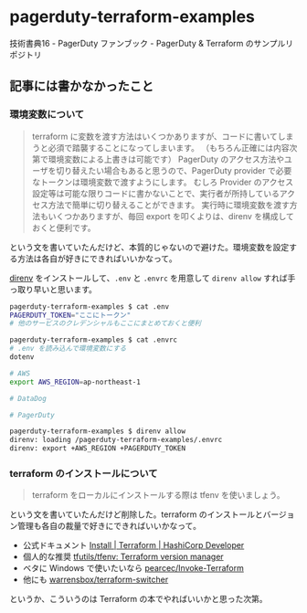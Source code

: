 # pagerduty-terraform-examples

技術書典16 - PagerDuty ファンブック - PagerDuty &amp; Terraform のサンプルリポジトリ

## 記事には書かなかったこと

### 環境変数について

> terraform に変数を渡す方法はいくつかありますが、コードに書いてしまうと必須で踏襲することになってしまいます。
（もちろん正確には内容次第で環境変数による上書きは可能です）
PagerDuty のアクセス方法やユーザを切り替えたい場合もあると思うので、PagerDuty provider で必要なトークンは環境変数で渡すようにします。
むしろ Provider のアクセス設定等は可能な限りコードに書かないことで、実行者が所持しているアクセス方法で簡単に切り替えることができます。
実行時に環境変数を渡す方法もいくつかありますが、毎回 export を叩くよりは、direnv を構成しておくと便利です。

という文を書いていたんだけど、本質的じゃないので避けた。環境変数を設定する方法は各自が好きにできればいいかなって。

[direnv](https://github.com/direnv/direnv) をインストールして、`.env` と `.envrc` を用意して `direnv allow` すれば手っ取り早いと思います。

```bash
pagerduty-terraform-examples $ cat .env
PAGERDUTY_TOKEN="ここにトークン"
# 他のサービスのクレデンシャルもここにまとめておくと便利

pagerduty-terraform-examples $ cat .envrc
# .env を読み込んで環境変数にする
dotenv

# AWS
export AWS_REGION=ap-northeast-1

# DataDog

# PagerDuty

pagerduty-terraform-examples $ direnv allow
direnv: loading /pagerduty-terraform-examples/.envrc
direnv: export +AWS_REGION +PAGERDUTY_TOKEN
```

### terraform のインストールについて

> terraform をローカルにインストールする際は tfenv を使いましょう。

という文を書いていたんだけど削除した。terraform のインストールとバージョン管理も各自の裁量で好きにできればいいかなって。

- 公式ドキュメント [Install | Terraform | HashiCorp Developer](https://developer.hashicorp.com/terraform/install)
- 個人的な推奨 [tfutils/tfenv: Terraform version manager](https://github.com/tfutils/tfenv)
- ベタに Windows で使いたいなら [pearcec/Invoke-Terraform](https://github.com/pearcec/Invoke-Terraform)
- 他にも [warrensbox/terraform-switcher](https://github.com/warrensbox/terraform-switcher)

というか、こういうのは Terraform の本でやればいいかと思った次第。
